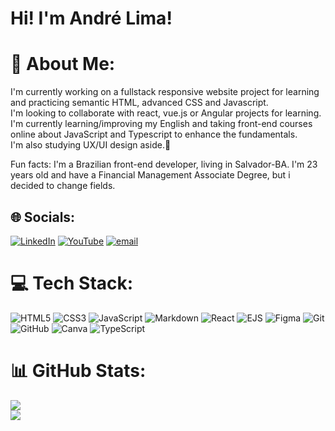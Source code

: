 # Hi! I'm André Lima!

# 💫 About Me:
I'm currently working on a fullstack responsive website project for learning and practicing semantic HTML, advanced CSS and Javascript. <br>I'm looking to collaborate with react, vue.js or Angular projects for learning.<br>I'm currently learning/improving my English and taking front-end courses online about JavaScript and Typescript to enhance the fundamentals.<br>I'm also studying UX/UI design aside.🎨<br>

Fun facts: I'm a Brazilian front-end developer, living in Salvador-BA. I'm 23 years old and have a Financial Management Associate Degree, but i decided to change fields.

## 🌐 Socials:
[![LinkedIn](https://img.shields.io/badge/LinkedIn-%230077B5.svg?logo=linkedin&logoColor=white)](https://linkedin.com/in/https://www.linkedin.com/in/andre-couto-lima/) [![YouTube](https://img.shields.io/badge/YouTube-%23FF0000.svg?logo=YouTube&logoColor=white)](https://youtube.com/@UCxNSvJmnBCg2XdHsHAmMm8g) [![email](https://img.shields.io/badge/Email-D14836?logo=gmail&logoColor=white)](mailto:decodevofcial@gmail.com) 

# 💻 Tech Stack:
![HTML5](https://img.shields.io/badge/html5-%23E34F26.svg?style=for-the-badge&logo=html5&logoColor=white) ![CSS3](https://img.shields.io/badge/css3-%231572B6.svg?style=for-the-badge&logo=css3&logoColor=white) ![JavaScript](https://img.shields.io/badge/javascript-%23323330.svg?style=for-the-badge&logo=javascript&logoColor=%23F7DF1E) ![Markdown](https://img.shields.io/badge/markdown-%23000000.svg?style=for-the-badge&logo=markdown&logoColor=white) ![React](https://img.shields.io/badge/react-%2320232a.svg?style=for-the-badge&logo=react&logoColor=%2361DAFB) ![EJS](https://img.shields.io/badge/ejs-%23B4CA65.svg?style=for-the-badge&logo=ejs&logoColor=black) ![Figma](https://img.shields.io/badge/figma-%23F24E1E.svg?style=for-the-badge&logo=figma&logoColor=white) ![Git](https://img.shields.io/badge/git-%23F05033.svg?style=for-the-badge&logo=git&logoColor=white) ![GitHub](https://img.shields.io/badge/github-%23121011.svg?style=for-the-badge&logo=github&logoColor=white) ![Canva](https://img.shields.io/badge/Canva-%2300C4CC.svg?style=for-the-badge&logo=Canva&logoColor=white) ![TypeScript](https://img.shields.io/badge/typescript-%23007ACC.svg?style=for-the-badge&logo=typescript&logoColor=white)
# 📊 GitHub Stats:
![](https://nirzak-streak-stats.vercel.app/?user=DecoDevOficial&theme=dark&hide_border=true&include_all_commits=true&count_private=true)<br/>
![](https://github-readme-stats.vercel.app/api/top-langs/?username=DecoDevOficial&theme=dark&hide_border=true&include_all_commits=true&count_private=true&layout=compact)
